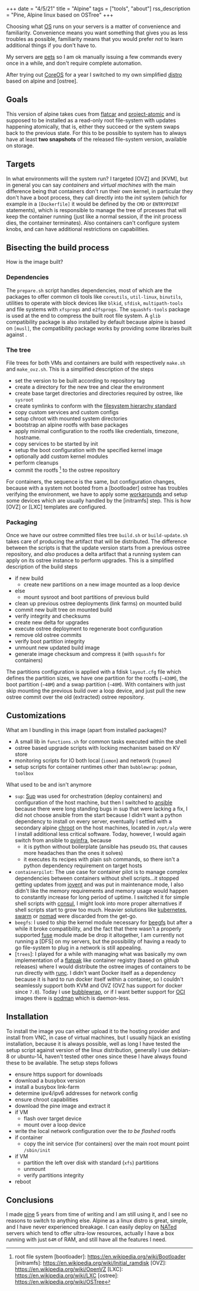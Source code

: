 +++
date = "4/5/21"
title = "Alpine"
tags = ["tools", "about"]
rss_description = "Pine, Alpine linux based on OSTree"
+++

Choosing what [OS] runs on your servers is a matter of convenience and familiarity. Convenience means you want something that gives you as less troubles as possible, familiarity means that you would prefer _not_ to learn additional things if you don't have to.

My servers are [pets] so I am ok manually issuing a few commands every once in a while, and don't require complete automation.

After trying out [CoreOS] for a year I switched to my own simplified [distro] based on alpine and [ostree].

## Goals

This version of alpine takes cues from [flatcar] and [project-atomic] and is supposed to be installed as a read-only root file-system with updates happening atomically, that is, either they succeed or the system swaps back to the previous state. For this to be possible to system has to always have at least **two snapshots** of the released file-system version, available on storage.

## Targets

In what environments will the system run? I targeted [OVZ] and [KVM], but in general you can say _containers_ and _virtual machines_ with the main difference being that containers don't run their own kernel, in particular they don't have a boot process, they call directly into the _init_ system (which for example in a `[Dockerfile]` it would be defined by the `CMD` or `ENTRYPOINT` statements), which is responsible to manage the tree of prcesses that will keep the container running (just like a normal session, if the init process dies, the container terminates). Also containers can't configure system knobs, and can have additional restrictions on capabilities.

## Bisecting the build process

How is the image built?

### Dependencies

The `prepare.sh` script handles dependencies, most of which are the packages to offer common cli tools like `coreutils`, `util-linux`, `binutils`, utilities to operate with block devices like `blkid`, `sfdisk`, `multipath-tools` and file systems with `xfsprogs` and `e2fsprogs`. The `squashfs-tools` package is used at the end to compress the built root file system. A `glib` compatibility package is also installed by default because alpine is based on `[musl]`, the compatibility package works by providing some libraries built against .

### The tree

File trees for both VMs and containers are build with respectively `make.sh` and `make_ovz.sh`. This is a simplified description of the steps

- set the version to be built according to repository tag
- create a directory for the new tree and clear the environment
- create base target directories and directories required by ostree, like `sysroot`
- create symlinks to conform with the [filesystem hierarchy standard]
- copy custom services and custom configs
- setup chroot with mounted system directories
- bootstrap an alpine rootfs with base packages
- apply minimal configuration to the rootfs like credentials, timezone, hostname.
- copy services to be started by init
- setup the boot configuration with the specified kernel image
- optionally add custom kernel modules
- perform cleanups
- commit the rootfs [^rootfs] to the ostree repository

For containers, the sequence is the same, but configuration changes, because with a system not booted from a [bootloader] ostree has troubles verifying the environment, we have to apply some [workarounds](https://github.com/untoreh/pine/blob/e65f12be70fd91edfd935e3ae9854c7be555ec73/make_ovz.sh#L73) and setup some devices which are usually handled by the [initramfs] step. This is how [OVZ] or [LXC] templates are configured.

### Packaging

Once we have our ostree committed files tree `build.sh` or `build-update.sh` takes care of producing the artifact that will be distributed. The difference between the scripts is that the update version starts from a previous ostree repository, and _also_ produces a delta artifact that a running system can apply on its ostree instance to perform upgrades. This is a simplified description of the build steps

- if new build
  - create new partitions on a new image mounted as a loop device
- else
  - mount sysroot and boot partitions of previous build
- clean up previous ostree deployments (link farms) on mounted build
- commit new built tree on mounted build
- verify integrity and checksums
- create new delta for upgrades
- execute ostree deployment to regenerate boot configuration
- remove old ostree commits
- verify boot partition integrity
- unmount new updated build image
- generate image checksum and compress it (with `squashfs` for containers)

The partitions configuration is applied with a fdisk `layout.cfg` file which defines the partition sizes, we have one partition for the rootfs (`~430M`), the boot partition (`~40M`) and a swap partition (`~40M`). With containers with just skip mounting the previous build over a loop device, and just pull the new ostree commit over the old (extracted) ostree repository.

## Customizations

What am I bundling in this image (apart from installed packages)?

- A small lib in `functions.sh` for common tasks executed within the shell
- ostree based upgrade scripts with locking mechanism based on KV store
- monitoring scripts for IO both local (`iomon`) and network (`tcpmon`)
- setup scripts for container runtimes other than `bubblewrap`: `podman`, `toolbox`

What used to be and isn't anymore

- `sup`: [Sup] was used for orchestration (deploy containers) and configuration of the host machine, but then I switched to [ansible] because there were long standing bugs in sup that were lacking a fix, I did not choose ansible from the start because I didn't want a python dependency to install on every server, eventually I settled with a secondary alpine [chroot] on the host machines, located in `/opt/alp` were I install additional less critical software. Today, however, I would again switch from ansible to [pyinfra], because
  - it is python without boilerplate (ansible has pseudo `DSL` that causes more headaches than the ones it solves)
  - it executes its recipes with plain ssh commands, so there isn't a python dependency requirement on target hosts
- `containerpilot`: The use case for container pilot is to manage complex dependencies between containers without shell scripts...it stopped getting updates from [joyent] and was put in maintenance mode, I also didn't like the memory requirements and memory usage would happen to constantly increase for long period of uptime. I switched it for simple shell scripts with [consul], I might look into more proper alternatives if shell scripts start to grow too much. Heavier solutions like [kubernetes], [swarm] or [nomad] were discarded from the get-go.
- `beegfs`: I used to ship the kernel module necessary for [beegfs] but after a while it broke compatibility, and the fact that there wasn't a properly supported [fuse] module made be drop it altogether, I am currently not running a [DFS] on my servers, but the possibility of having a ready to go file-system to plug in a network is still appealing.
- [`trees`]: I played for a while with managing what was basically my own implementation of a [flatpak] like container registry (based on github releases) where I would distribute the ostree images of containers to be run directly with [runc]. I didn't want Docker itself as a dependency because it is hard to run docker itself within a container, so I couldn't seamlessly support both KVM and OVZ (OVZ has support for docker since `7.0`). Today I use [bubblewrap], or if I want better support for [OCI] images there is [podman] which is daemon-less.

## Installation

To install the image you can either upload it to the hosting provider and install from VNC, in case of virtual machines, but I usually hijack an existing installation, because it is always possible, well as long I have tested the setup script against version of the linux distribution, generally I use debian-8 or ubuntu-14, haven't tested other ones since these I have always found these to be available. The setup steps follows

- ensure https support for downloads
- download a busybox version
- install a busybox link-farm
- determine ipv4/ipv6 addresses for network config
- ensure chroot capabilities
- download the pine image and extract it
- if VM
  - flash over target device
  - mount over a loop device
- write the local network configuration over the _to be flashed_ rootfs
- if container
  - copy the init service (for containers) over the main root mount point `/sbin/init`
- if VM
  - partition the left over disk with standard (`xfs`) partitions
  - unmount
  - verify partitions integrity
- reboot

## Conclusions

I made [pine] 5 years from time of writing and I am still using it, and I see no reasons to switch to anything else. Alpine as a linux distro is great, simple, and I have never experienced breakage. I can easily deploy on [NATed] servers which tend to offer ultra-low resources, actually I have a box running with just `64M` of RAM, and still have all the features I need.

<!-- prettier-ignore-start -->
[NATed]: https://en.wikipedia.org/wiki/Network_address_translation
[pine]: https://github.com/untoreh/pine
[consul]: https://www.consul.io/ 
[nomad]: https://www.nomadproject.io/
[swarm]: https://docs.docker.com/engine/swarm/ 
[kubernetes]: https://kubernetes.io/
[trees]: https://github.com/untoreh/pine/blob/master/trees.sh
[flatpak]: https://en.wikipedia.org/wiki/Flatpak
[OCI]: https://github.com/opencontainers/image-spec/blob/master/spec.md
[podman]: https://github.com/containers/podman
[bubblewrap]: https://github.com/containers/bubblewrap/
[runc]: https://github.com/opencontainers/runc
[fuse]: https://en.wikipedia.org/wiki/Filesystem_in_Userspace
[beegfs]: https://en.wikipedia.org/wiki/BeeGFS
[joyent]: https://github.com/joyent/containerpilot
[DSL]: https://en.wikipedia.org/wiki/Domain-specific_language
[pyinfra]: https://github.com/Fizzadar/pyinfra
[chroot]: https://en.wikipedia.org/wiki/Chroot
[ansible]: https://www.ansible.com/
[Sup]: https://github.com/pressly/sup/
[OS]: https://en.wikipedia.org/wiki/Operating_system
[pets]: https://devops.stackexchange.com/questions/653/what-is-the-definition-of-cattle-not-pets
[CoreOS]: https://en.wikipedia.org/wiki/Container_Linux
[distro]: https://en.wikipedia.org/wiki/Linux_distribution
[flatcar]: https://kinvolk.io/flatcar-container-linux/
[project-atomic]: https://www.projectatomic.io/
[Dockerfile]: https://en.wikipedia.org/wiki/Docker_(software)
[musl]: https://musl.libc.org/
[filesystem hierarchy standard]: https://www.freedesktop.org/software/systemd/man/file-hierarchy.html
[^rootfs]: root file system
[bootloader]: https://en.wikipedia.org/wiki/Bootloader
[initramfs]: https://en.wikipedia.org/wiki/Initial_ramdisk
[OVZ]: https://en.wikipedia.org/wiki/OpenVZ
[LXC]: https://en.wikipedia.org/wiki/LXC
[ostree]: https://en.wikipedia.org/wiki/OSTree
<!-- prettier-ignore-end -->
